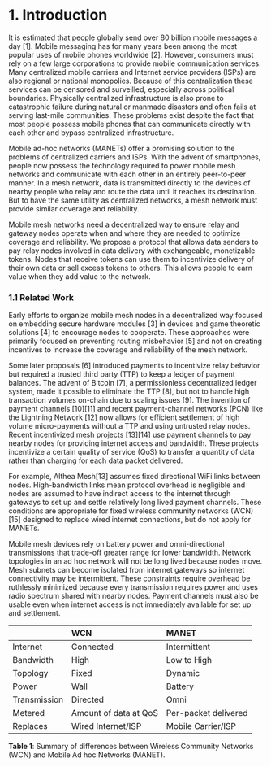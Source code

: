 # 1. Introduction

It is estimated that people globally send over 80 billion mobile messages a day \[1\]. Mobile messaging has for many years been among the most popular uses of mobile phones worldwide \[2\]. However, consumers must rely on a few large corporations to provide mobile communication services. Many centralized mobile carriers and Internet service providers \(ISPs\) are also regional or national monopolies. Because of this centralization these services can be censored and surveilled, especially across political boundaries. Physically centralized infrastructure is also prone to catastrophic failure during natural or manmade disasters and often fails at serving last-mile communities. These problems exist despite the fact that most people possess mobile phones that can communicate directly with each other and bypass centralized infrastructure.

Mobile ad-hoc networks \(MANETs\) offer a promising solution to the problems of centralized carriers and ISPs. With the advent of smartphones, people now possess the technology required to power mobile mesh networks and communicate with each other in an entirely peer-to-peer manner. In a mesh network, data is transmitted directly to the devices of nearby people who relay and route the data until it reaches its destination. But to have the same utility as centralized networks, a mesh network must provide similar coverage and reliability.

Mobile mesh networks need a decentralized way to ensure relay and gateway nodes operate when and where they are needed to optimize coverage and reliability. We propose a protocol that allows data senders to pay relay nodes involved in data delivery with exchangeable, monetizable tokens. Nodes that receive tokens can use them to incentivize delivery of their own data or sell excess tokens to others. This allows people to earn value when they add value to the network.

### 1.1 Related Work

Early efforts to organize mobile mesh nodes in a decentralized way focused on embedding secure hardware modules \[3\] in devices and game theoretic solutions \[4\] to encourage nodes to cooperate. These approaches were primarily focused on preventing routing misbehavior \[5\] and not on creating incentives to increase the coverage and reliability of the mesh network.

Some later proposals \[6\] introduced payments to incentivize relay behavior but required a trusted third party \(TTP\) to keep a ledger of payment balances. The advent of Bitcoin \[7\], a permissionless decentralized ledger system, made it possible to eliminate the TTP \[8\], but not to handle high transaction volumes on-chain due to scaling issues \[9\]. The invention of payment channels \[10\]\[11\] and recent payment-channel networks \(PCN\) like the Lightning Network \[12\] now allows for efficient settlement of high volume micro-payments without a TTP and using untrusted relay nodes. Recent incentivized mesh projects \[13\]\[14\] use payment channels to pay nearby nodes for providing internet access and bandwidth. These projects incentivize a certain quality of service \(QoS\) to transfer a quantity of data rather than charging for each data packet delivered.

For example, Althea Mesh\[13\] assumes fixed directional WiFi links between nodes. High-bandwidth links mean protocol overhead is negligible and nodes are assumed to have indirect access to the internet through gateways to set up and settle relatively long lived payment channels. These conditions are appropriate for fixed wireless community networks \(WCN\)\[15\] designed to replace wired internet connections, but do not apply for MANETs.

Mobile mesh devices rely on battery power and omni-directional transmissions that trade-off greater range for lower bandwidth. Network topologies in an ad hoc network will not be long lived because nodes move. Mesh subnets can become isolated from internet gateways so internet connectivity may be intermittent. These constraints require overhead be ruthlessly minimized because every transmission requires power and uses radio spectrum shared with nearby nodes. Payment channels must also be usable even when internet access is not immediately available for set up and settlement.

|  | WCN | MANET |
| :--- | :--- | :--- |
| Internet | Connected | Intermittent |
| Bandwidth | High | Low to High |
| Topology | Fixed | Dynamic |
| Power | Wall | Battery |
| Transmission | Directed | Omni |
| Metered | Amount of data at QoS | Per-packet delivered |
| Replaces | Wired Internet/ISP | Mobile Carrier/ISP |

**Table 1**: Summary of differences between Wireless Community Networks \(WCN\) and Mobile Ad hoc Networks \(MANET\).


